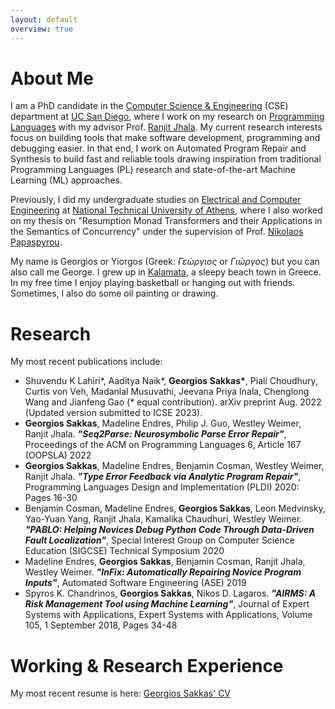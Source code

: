 ```yaml
---
layout: default
overview: true
---
```


# About Me

I am a PhD candidate in the [Computer Science & Engineering](https://cse.ucsd.edu/) (CSE) department at [UC San Diego](https://ucsd.edu/), where I work on my research on [Programming Languages](https://cseweb.ucsd.edu/groups/progsys/) with my advisor Prof. [Ranjit Jhala](http://ranjitjhala.github.io/). My current research interests focus on building tools that make software development, programming and debugging easier. In that end, I work on Automated Program Repair and Synthesis to build fast and reliable tools drawing inspiration from traditional Programming Languages (PL) research and state-of-the-art Machine Learning (ML) approaches.

Previously, I did my undergraduate studies on [Electrical and Computer Engineering](https://www.ece.ntua.gr/en) at [National Technical University of Athens](https://www.ntua.gr/en/), where I also worked on my thesis on "Resumption Monad Transformers and their Applications in the Semantics of Concurrency" under the supervision of Prof. [Nikolaos Papaspyrou](http://www.softlab.ntua.gr/~nickie/).

My name is Georgios or Yiorgos (Greek: *Γεώργιος* or *Γιώργος*) but you can also call me George. I grew up in [Kalamata](https://en.wikipedia.org/wiki/Kalamata), a sleepy beach town in Greece. In my free time I enjoy playing basketball or hanging out with friends. Sometimes, I also do some oil painting or drawing.

# Research
My most recent publications include:
- Shuvendu K Lahiri*, Aaditya Naik*, **Georgios Sakkas\***, Piali Choudhury, Curtis von Veh, Madanlal Musuvathi, Jeevana Priya Inala, Chenglong Wang and Jianfeng Gao (\* equal contribution). arXiv preprint Aug. 2022 (Updated version submitted to ICSE 2023).
- **Georgios Sakkas**, Madeline Endres, Philip J. Guo, Westley Weimer, Ranjit Jhala. *__"Seq2Parse: Neurosymbolic Parse Error Repair"__*, Proceedings of the ACM on Programming Languages 6, Article 167 (OOPSLA) 2022
- **Georgios Sakkas**, Madeline Endres, Benjamin Cosman, Westley Weimer, Ranjit Jhala. *__"Type Error Feedback via Analytic Program Repair"__*, Programming Languages Design and Implementation (PLDI) 2020: Pages 16-30
- Benjamin Cosman, Madeline Endres, **Georgios Sakkas**, Leon Medvinsky, Yao-Yuan Yang, Ranjit Jhala, Kamalika Chaudhuri, Westley Weimer. *__"PABLO: Helping Novices Debug Python Code Through Data-Driven Fault Localization"__*, Special Interest Group on Computer Science Education (SIGCSE) Technical Symposium 2020
- Madeline Endres, **Georgios Sakkas**, Benjamin Cosman, Ranjit Jhala, Westley Weimer. *__"InFix: Automatically Repairing Novice Program Inputs"__*, Automated Software Engineering (ASE) 2019
- Spyros K. Chandrinos, **Georgios Sakkas**, Nikos D. Lagaros. *__"AIRMS: A Risk Management Tool using Machine Learning"__*, Journal of Expert Systems with Applications, Expert Systems with Applications, Volume 105, 1 September 2018, Pages 34-48

# Working & Research Experience
My most recent resume is here: [Georgios Sakkas' CV](assets/Georgios_Sakkas_CV.pdf)
